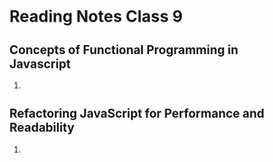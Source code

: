 # Reading Notes Class 9

## Concepts of Functional Programming in Javascript
  1. 



## Refactoring JavaScript for Performance and Readability
  1. 




